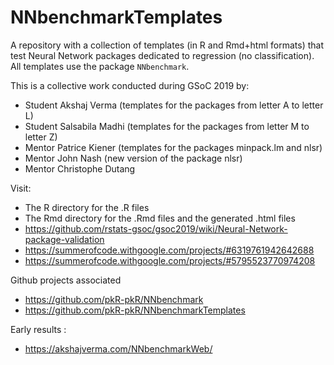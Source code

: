 # NNbenchmarkTemplates
A repository with a collection of templates (in R and Rmd+html formats) that test Neural Network packages dedicated to regression (no classification). All templates use the package `NNbenchmark`.

This is a collective work conducted during GSoC 2019 by:
- Student Akshaj Verma  (templates for the packages from letter A to letter L)
- Student Salsabila Madhi (templates for the packages from letter M to letter Z)
- Mentor Patrice Kiener (templates for the packages minpack.lm and nlsr)
- Mentor John Nash (new version of the package nlsr)
- Mentor Christophe Dutang

Visit: 
- The R directory for the .R files
- The Rmd directory for the .Rmd files and the generated .html files
- https://github.com/rstats-gsoc/gsoc2019/wiki/Neural-Network-package-validation
- https://summerofcode.withgoogle.com/projects/#6319761942642688
- https://summerofcode.withgoogle.com/projects/#5795523770974208

Github projects associated
- https://github.com/pkR-pkR/NNbenchmark
- https://github.com/pkR-pkR/NNbenchmarkTemplates

Early results : 
- https://akshajverma.com/NNbenchmarkWeb/
